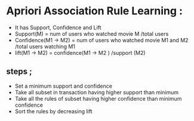 # Apriori Association Rule Learning :


* It has Support, Confidence and Lift 
* Support(M) = num of users who watched movie M /total users
* Confidence(M1 -> M2) = num of users who watched movie M1 and M2 /total users watching M1
* lift(M1 -> M2) = confidence(M1 -> M2 ) /support (M2)


## steps ;

* Set a minimum support and confidence
* Take all subset in transaction having higher support than minimum 
* Take all the rules of subset having higher confidence than minimum confidence
* Sort the rules by decreasing lift

 